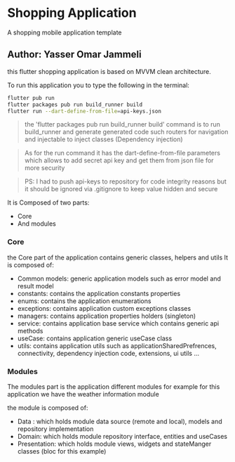 # Shopping Application

A shopping mobile application template

## Author: Yasser Omar Jammeli

this flutter shopping application is based on MVVM clean architecture.

To run this application you to type the following in the terminal:

```sh
flutter pub run
flutter packages pub run build_runner build 
flutter run --dart-define-from-file=api-keys.json
```

> the 'flutter packages pub run build_runner build' command is to run build_runner and generate
> generated code such routers for navigation
> and injectable to inject classes (Dependency injection)

> As for the run command it has the dart-define-from-file parameters which allows to add secret api
> key and get them from json file for more security

> PS: I had to push api-keys to repository for code integrity reasons but it should be ignored via
> .gitignore to keep value hidden and secure

It is Composed of two parts:

- Core
- And modules

### Core

the Core part of the application contains generic classes, helpers and utils
It is composed of:

- Common models: generic application models such as error model and result model
- constants: contains the application constants properties
- enums: contains the application enumerations
- exceptions: contains application custom exceptions classes
- managers: contains application properties holders (singleton)
- service: contains application base service which contains generic api methods
- useCase: contains application generic useCase class
- utils: contains application utils such as applicationSharedPrefrences, connectivity, dependency
  injection code, extensions, ui utils ...

### Modules

The modules part is the application different modules for example for this application we have the
weather information module

the module is composed of:

- Data : which holds module data source (remote and local), models and repository implementation
- Domain: which holds module repository interface, entities and useCases
- Presentation: which holds module views, widgets and stateManger classes (bloc for this example)
